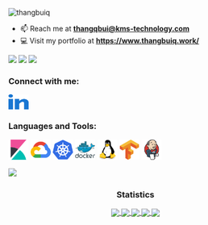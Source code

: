 <p align="left"> <img src="https://komarev.com/ghpvc/?username=thangbuiq&label=Profile%20views&color=0e75b6&style=flat" alt="thangbuiq" /> </p>

- 📫 Reach me at **thangqbui@kms-technology.com**
- 💻 Visit my portfolio at **https://www.thangbuiq.work/**

<div> <a href="https://www.linkedin.com/in/thangbuiq" target="_blank"><img src="https://img.shields.io/badge/LinkedIn-0077B5?style=for-the-badge&logo=linkedin&logoColor=white" target="_blank"></a>
<a href="https://github.com/thangbuiq" target="_blank"><img src="https://img.shields.io/badge/GitHub-100000?style=for-the-badge&logo=github&logoColor=white" target="_blank"></a>
<a href = "mailto:thangqbui@kms-technology.com"><img src="https://img.shields.io/badge/-Gmail-%23333?style=for-the-badge&logo=gmail&logoColor=white" target="_blank"></a>
</div><h3 align="left">Connect with me:</h3>
<p align="left">
<a href="https://linkedin.com/in/thangbuiq" target="blank"><img align="center" src="https://raw.githubusercontent.com/teamedwardforever/Readme-Generator/71f25dd8b98329b168142a6b782a107b75eab178/svg/Social/linked-in-alt.svg" alt="thangbuiq" height="30" width="40" /></a></p>

<h3 align="left">Languages and Tools:</h3>
<p align="left">
<img src="https://raw.githubusercontent.com/teamedwardforever/Readme-Generator/71f25dd8b98329b168142a6b782a107b75eab178/svg/Skills/Visualization/elasticco_kibana-icon.svg" alt="Kibana" width="40" height="40"/>
<img src="https://raw.githubusercontent.com/teamedwardforever/Readme-Generator/71f25dd8b98329b168142a6b782a107b75eab178/svg/Skills/Devops/google_cloud-icon.svg" alt="Google Cloud" width="40" height="40"/>
<img src="https://raw.githubusercontent.com/teamedwardforever/Readme-Generator/71f25dd8b98329b168142a6b782a107b75eab178/svg/Skills/Devops/kubernetes-icon.svg" alt="Kubernetes" width="40" height="40"/>
<img src="https://raw.githubusercontent.com/teamedwardforever/Readme-Generator/71f25dd8b98329b168142a6b782a107b75eab178/svg/Skills/Devops/docker-original-wordmark.svg" alt="Docker" width="40" height="40"/>
<img src="https://raw.githubusercontent.com/teamedwardforever/Readme-Generator/71f25dd8b98329b168142a6b782a107b75eab178/svg/Skills/Other/linux-original.svg" alt="Linux" width="40" height="40"/>
<img src="https://raw.githubusercontent.com/teamedwardforever/Readme-Generator/71f25dd8b98329b168142a6b782a107b75eab178/svg/Skills/ML/tensorflow-icon.svg" alt="Tensorflow" width="40" height="40"/>
<img src="https://raw.githubusercontent.com/teamedwardforever/Readme-Generator/71f25dd8b98329b168142a6b782a107b75eab178/svg/Skills/Devops/jenkins-icon.svg" alt="Jenkins" width="40" height="40"/>
</p>

<img src="https://user-images.githubusercontent.com/73097560/115834477-dbab4500-a447-11eb-908a-139a6edaec5c.gif"><h3 align="center">Statistics</h3>
<div align="center">
<a href="https://github.com/thangbuiq">
<img align="center" src="http://github-profile-summary-cards.vercel.app/api/cards/stats?username=thangbuiq&theme=2077" height="180em" />
<img align="center" src="http://github-profile-summary-cards.vercel.app/api/cards/most-commit-language?username=thangbuiq&theme=2077" height="180em" />
<img align="center" src="http://github-profile-summary-cards.vercel.app/api/cards/repos-per-language?username=thangbuiq&theme=2077" height="180em" />
<img align="center" src="http://github-profile-summary-cards.vercel.app/api/cards/productive-time?username=thangbuiq&theme=2077" height="180em" />
<img align="center" src="http://github-profile-summary-cards.vercel.app/api/cards/profile-details?username=thangbuiq&theme=react" height="180em" />
</div>
